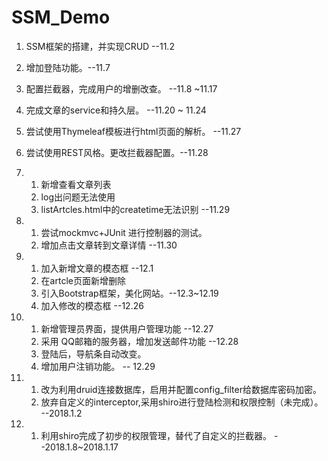 # SSM_Demo
1. SSM框架的搭建，并实现CRUD --11.2
2. 增加登陆功能。--11.7
3. 配置拦截器，完成用户的增删改查。 --11.8 ~11.17
4. 完成文章的service和持久层。  --11.20 ~ 11.24
5. 尝试使用Thymeleaf模板进行html页面的解析。 --11.27
6. 尝试使用REST风格。更改拦截器配置。--11.28
7. 	1. 新增查看文章列表   
	2. log出问题无法使用
	3. listArtcles.html中的createtime无法识别  --11.29
8.  1. 尝试mockmvc+JUnit 进行控制器的测试。
    2. 增加点击文章转到文章详情   --11.30
	
9.  1. 加入新增文章的模态框 --12.1
	2. 在artcle页面新增删除 
	3. 引入Bootstrap框架，美化网站。--12.3~12.19
	4. 加入修改的模态框    --12.26
	
10. 1. 新增管理员界面，提供用户管理功能 --12.27
    2. 采用	QQ邮箱的服务器，增加发送邮件功能 --12.28
	3. 登陆后，导航条自动改变。
	4. 增加用户注销功能。            -- 12.29
	
11. 1. 改为利用druid连接数据库，启用并配置config_filter给数据库密码加密。 
     2.  放弃自定义的interceptor,采用shiro进行登陆检测和权限控制（未完成）。 --2018.1.2
	
12. 1. 利用shiro完成了初步的权限管理，替代了自定义的拦截器。 --2018.1.8~2018.1.17
